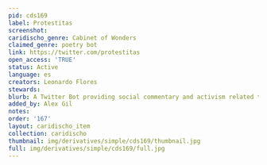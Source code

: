 ```yaml
---
pid: cds169
label: Protestitas
screenshot: 
caridischo_genre: Cabinet of Wonders
claimed_genre: poetry bot
link: https://twitter.com/protestitas
open_access: 'TRUE'
status: Active
language: es
creators: Leonardo Flores
stewards: 
blurb: A Twitter Bot providing social commentary and activism related to Puerto Rico
added_by: Alex Gil
notes: 
order: '167'
layout: caridischo_item
collection: caridischo
thumbnail: img/derivatives/simple/cds169/thumbnail.jpg
full: img/derivatives/simple/cds169/full.jpg
---
```

